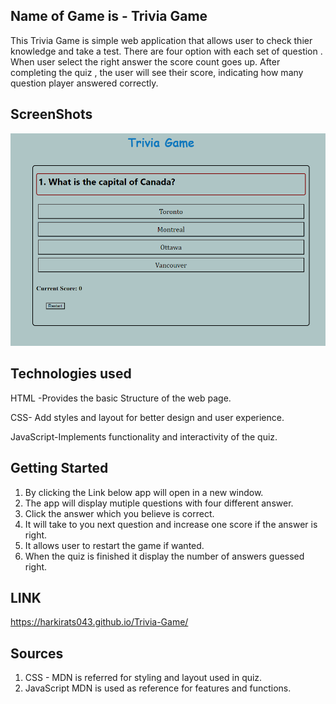 ## Name of Game is - Trivia Game 

This Trivia Game is simple web application that allows user to check thier knowledge and take a test. There are four option with each set of question . When user select the right answer the score count goes up. After completing the quiz , the user will see their score, indicating how many question player answered correctly. 

## ScreenShots

![Alt text](image.png)

## Technologies used

HTML -Provides the basic Structure of the web page.

CSS- Add styles and layout for better design and user experience.

JavaScript-Implements functionality and interactivity of the quiz.



## Getting Started

1. By clicking the Link below app will open in a new window.
2. The app will display mutiple questions with four different answer.
3. Click the answer which you believe is correct.
4. It will take to you next question and increase one score if the answer is right.
5. It allows user to restart the game if wanted.
6. When the quiz is finished it display the number of answers guessed right.

## LINK

https://harkirats043.github.io/Trivia-Game/
 
 
## Sources 
1. CSS - MDN is referred for styling and layout used in quiz.
2. JavaScript MDN is used as reference for features and functions.